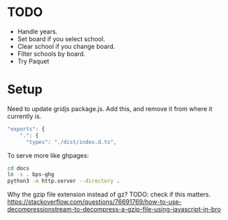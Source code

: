 # TODO
- Handle years.
- Set board if you select school.
- Clear school if you change board.
- Filter schools by board.
- Try Paquet

# Setup
Need to update gridjs package.js.
Add this, and remove it from where it currently is.
```js
"exports": {
    ".": {
      "types": "./dist/index.d.ts",
```

To serve more like ghpages:
```sh
cd docs
ln -s . bps-ghg
python3 -m http.server --directory .

```

Why the gzip file extension instead of gz?
TODO: check if this matters.
https://stackoverflow.com/questions/76691769/how-to-use-decompressionstream-to-decompress-a-gzip-file-using-javascript-in-bro
